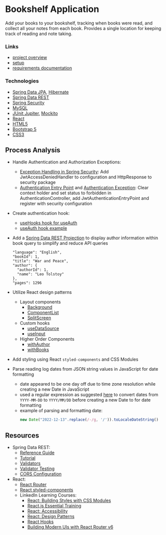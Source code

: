 # Bookshelf Application

Add your books to your bookshelf, tracking when books were read, and collect all 
your notes from each book. Provides a single location for keeping track of reading 
and note taking.

### Links

- [project overview](https://oneexists.github.io/bookshelf-project)
- [setup](./docs/setup.md)
- [requirements documentation](./docs/requirements.md)

### Technologies

- [Spring Data JPA](https://spring.io/projects/spring-data-jpa),
  [Hibernate](https://hibernate.org/)
- [Spring Data REST](https://spring.io/projects/spring-data-rest)
- [Spring Security](https://spring.io/projects/spring-security)
- [MySQL](https://www.mysql.com/)
- [JUnit Jupiter](https://junit.org/junit5/docs/current/user-guide/),
  [Mockito](https://site.mockito.org/)
- [React](https://reactjs.org/)
- [HTML5](https://developer.mozilla.org/en-US/docs/Glossary/HTML5)
- [Bootstrap 5](https://getbootstrap.com/)
- [CSS3](https://www.css3.info/)

## Process Analysis

- Handle Authentication and Authorization Exceptions:
  - [Exception Handling in Spring Security](https://www.devglan.com/spring-security/exception-handling-in-spring-security):
  Add JwtAccessDeniedHandler to configuration and HttpResponse to security package
  - [Authentication Entry Point](https://stackoverflow.com/questions/37080590/spring-controlleradvice-and-authentication-authorization-exception-handling)
  and [Authentication Exception](https://stackoverflow.com/questions/19767267/handle-spring-security-authentication-exceptions-with-exceptionhandler):
  Clear context holder and set status to forbidden in AuthenticationController, add JwtAuthenticationEntryPoint and register with security configuration


- Create authentication hook:
  - [useHooks hook for useAuth](https://usehooks.com/useAuth/)
  - [useAuth hook example](https://hhpendleton.medium.com/useauth-265512bbde3c)


- Add a [Spring Data REST Projection](https://docs.spring.io/spring-data/rest/docs/current/reference/html/#projections-excerpts.projections)
  to display author information within book query to simplify and reduce API
  queries
  ```
  "language": "English",
  "bookId": 1,
  "title": "War and Peace",
  "author": {
    "authorId": 1,
    "name": "Leo Tolstoy"
  },
  "pages": 1296
  ```


- Utilize React design patterns
  - Layout components
    - [Background](./react-ui/src/components/layouts/Background/index.js)
    - [ComponentList](./react-ui/src/components/layouts/ComponentList.js)
    - [SplitScreen](./react-ui/src/components/layouts/SplitScreen.js)
  - Custom hooks
    - [useDataSource](./react-ui/src/hooks/useDataSource.js)
    - [useInput](./react-ui/src/hooks/useInput.js)
  - Higher Order Components
    - [withAuthor](./react-ui/src/components/Bookshelf/book/withAuthor.js)
    - [withBooks](./react-ui/src/components/Bookshelf/book/withBooks.js)


- Add styling using React `styled-components` and CSS Modules
- Parse reading log dates from JSON string values in JavaScript for date formatting
  - date appeared to be one day off due to time zone resolution while creating a new 
    Date in JavaScript
  - used a regular expression as suggested 
    [here](https://stackoverflow.com/questions/7556591/is-the-javascript-date-object-always-one-day-off)
    to convert dates from `YYYY-MM-DD` to `YYYY/MM/DD` before creating a new Date to 
    for date formatting
  - example of parsing and formatting date:
    ```javascript
    new Date("2022-12-13".replace(/-/g, '/')).toLocaleDateString()
    ```

## Resources

- Spring Data REST:
  - [Reference Guide](https://docs.spring.io/spring-data/rest/docs/current/reference/html/)
  - [Tutorial](https://spring.io/guides/tutorials/rest/)
  - [Validators](https://www.baeldung.com/spring-data-rest-validators)
  - [Validator Testing](https://stackoverflow.com/questions/9744988/writing-junit-tests-for-spring-validator-implementation)
  - [CORS Configuration](https://www.amitph.com/spring-data-rest-cors/)
- React:
  - [React Router](https://reactrouter.com/en/main)
  - [React styled-components](https://styled-components.com/docs)
  - LinkedIn Learning Courses:
    - [React: Building Styles with CSS Modules](https://www.linkedin.com/learning/react-building-styles-with-css-modules-9222678/building-a-react-site-with-css-modules)
    - [React.js Essential Training](https://www.linkedin.com/learning/react-js-essential-training-14836121/building-modern-user-interfaces-with-react)
    - [React: Accessibility](https://www.linkedin.com/learning/react-accessibility/accessibility-in-react)
    - [React: Design Patterns](https://www.linkedin.com/learning/react-design-patterns/take-your-react-skills-to-the-next-level)
    - [React Hooks](https://www.linkedin.com/learning/react-hooks/understanding-modern-react)
    - [Building Modern UIs with React Router v6](https://www.linkedin.com/learning/building-modern-uis-with-react-router-v6/building-modern-uis)
